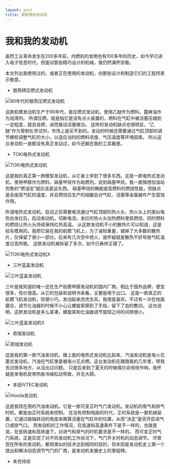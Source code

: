 ```yaml
---
layout: post
title: 我和我的发动机
---
```


# 我和我的发动机 #

虽然工业革命发生在200多年前，内燃机的发明也有100多年的历史，如今早已进入电子信息时代，但面对那些精巧设计的机械，我仍然满怀崇敬。

本文列出我使用过的，或者正在使用的发动机，向那些设计和制造它们的工程师表示敬意。

* 银燕牌压燃式发动机

![90年代的银燕压燃式发动机](/images/engine_yinyan_x.jpg)

这款航模发动机生产于90年代，是压燃式发动机，使用乙醚作为燃料，蓖麻油作为润滑剂。
所谓压燃，就是指它是没有点火装置的，燃料在气缸中被活塞压缩到一定程度，就会自燃，进而推动活塞做功。
这样的发动机缺点也很明显，“乙醚”作为管制化学试剂，市场上是买不到的。发动的时候还需要通过气缸顶部的调节螺栓调整气缸的大小，以适应当时的燃料浓度、气压温度等环境因素。
所以这台发动机一直都没有真正发动过，如今还躺在我的工具箱里。

* TOKI电热式发动机

![TOKI电热式发动机](/images/engine_xiaorb.jpg)

这是我的真正第一款模型发动机，从它身上学到了很多东西。这是一款电热式发动机，使用甲醇作为燃料，硝基甲烷作为助燃剂。说到硝基甲烷，我一直猜想加油站兜售的“燃油宝”就应该是这东西。
硝基甲烷的确能提高燃料的燃烧性能，但缺点是会提高气缸的温度，并且燃烧后生产的硝酸会对气缸、活塞等金属器件产生腐蚀作用。

所谓电热式发动机，启动之前需要电流通过气缸顶部的热火头，热火头上的类似电热丝发红后，启动发动机，切断电流。发红的热火头加热燃料使其燃烧，同时燃料的燃烧让热火头持续保持红热高温。
从这款发动机不小的散热片可以知道，这是给车模用的。我把它装在我的航模飞机上，为了减轻重量，锯掉了大多数的散热片，仅保留了很小一部分。后来有几次空中熄火，我怀疑就是散热不好导致气缸温度过高所致。
这款发动机被拆装了多次，如今已寿终正寝了。

![TOKI电热式发动机X](/images/engine_xiaorb_x.jpg)

* 三叶蓝盖发动机

![三叶蓝盖发动机](/images/engine_sanye.png)

三叶是我知道的唯一还在生产航模甲醇发动机的国内厂商。相比于国外品牌，便宜很多，性价很高。从它的包装和说明书来看，主要是用于出口。
这是一款真正的航模飞机发动机，轻便小巧。发动起来虎虎生风，我很是喜欢。不过有一次在地面磨合，调节化油器的时候不小心让螺旋桨擦到了手指，留下了血的教训。
这也说明，这款发动机是多么紧凑，螺旋桨和化油器调节旋钮之间的间隙很小。

![三叶蓝盖发动机X](/images/engine_sanye_x.png)

* 奇瑞发动机

![奇瑞发动机](/images/engine_cherry.jpg)

这是我的第一款汽油发动机，跟上面的电热式发动机比起来，汽油发动机是电火花塞式发动机，汽油在气缸里是被电火花点燃。这台发动机在跟随我的几年里，带我去过很多地方，从没出过问题。
只是后来到了夏天的时候偶尔会吱吱作响，我怀疑是发电机皮带热胀冷缩松动导致，并无大碍。

* 本田iVTEC发动机

![Honda发动机](/images/engine_honda.png)

这是我现在用的汽油发动机。它是一款可变正时气门发动机。发动机的吸气和排气时机，都是由正时系统来控制。
在没有控制电路的时代，正时系统是一套机械装置，它通过曲轴转动的角度来推算活塞在气缸中的位置，从而“决定”是否开启进气口或排气口。
而发动机的工作情况，在低速和高速条件下是不一样的，也就是说，在低转速和高转速下，对进气和排气的时机要求是不一样的。
而可变正时气门系统，正是实现了对不同发动机工作状况下，气门开关时机的动态调节。
尽管现在所有的发动机，都用类似的技术达到相同的目的，但本田是发动机史上第一个提出和解决动态调节气门的厂商，是发动机发展史上的里程碑。

* 未完待续
